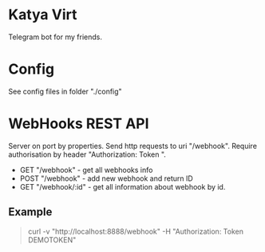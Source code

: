 # Katya Virt
Telegram bot for my friends.

# Config
See config files in folder "./config"

# WebHooks REST API
Server on port by properties. Send http requests to uri "/webhook". Require authorisation by header "Authorization: Token <token>".
* GET "/webhook" - get all webhooks info
* POST "/webhook" - add new webhook and return ID
* GET "/webhook/:id" - get all information about webhook by id.

## Example
> curl -v "http://localhost:8888/webhook" -H "Authorization: Token DEMOTOKEN"
